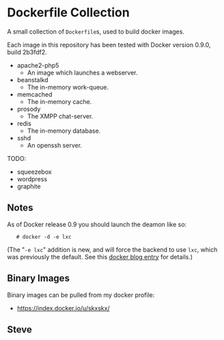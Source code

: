 Dockerfile Collection
=====================

A small collection of `Dockerfile`s, used to build docker images.

Each image in this repository has been tested with Docker version 0.9.0, build 2b3fdf2.


* apache2-php5
    * An image which launches a webserver.
* beanstalkd
    * The in-memory work-queue.
* memcached
    * The in-memory cache.
* prosody
    * The XMPP chat-server.
* redis
    * The in-memory database.
* sshd
    * An openssh server.


TODO:

* squeezebox
* wordpress
* graphite


Notes
-----

As of Docker release 0.9 you should launch the deamon like so:

       # docker -d -e lxc

(The "`-e lxc`" addition is new, and will force the backend to use `lxc`,
which was previously the default.  See this [docker blog entry](http://blog.docker.io/2014/03/docker-0-9-introducing-execution-drivers-and-libcontainer/) for details.)



Binary Images
-------------

Binary images can be pulled from my docker profile:

* https://index.docker.io/u/skxskx/


Steve
--
